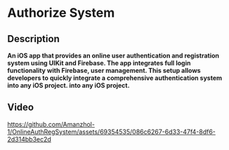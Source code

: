 # Authorize System
## Description
**An iOS app that provides an online user authentication and registration system using UIKit and Firebase. The app integrates full login functionality with Firebase, user management. This setup allows developers to quickly integrate a comprehensive authentication system into any iOS project. into any iOS project.**
## Video
https://github.com/Amanzhol-1/OnlineAuthRegSystem/assets/69354535/086c6267-6d33-47f4-8df6-2d314bb3ec2d


